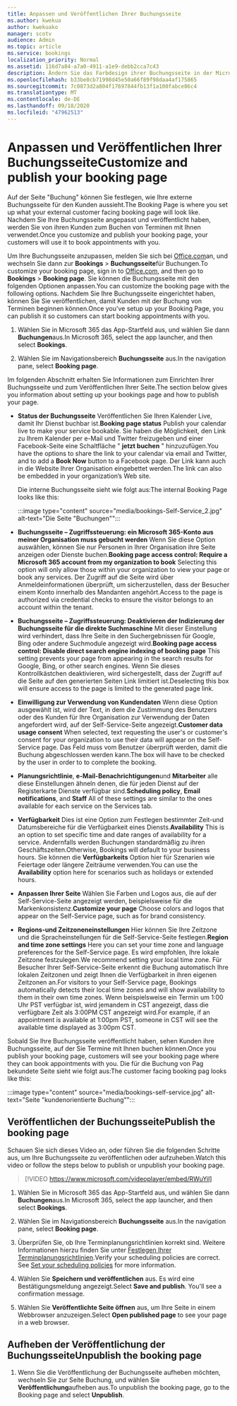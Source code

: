 ```yaml
---
title: Anpassen und Veröffentlichen Ihrer Buchungsseite
ms.author: kwekua
author: kwekuako
manager: scotv
audience: Admin
ms.topic: article
ms.service: bookings
localization_priority: Normal
ms.assetid: 116d7a84-a7a0-4911-a1e9-debb2cca7c43
description: Ändern Sie das Farbdesign ihrer Buchungsseite in der Microsoft Reservations-app.
ms.openlocfilehash: b33be0cb71998d45e50a66f89f98daa4af175865
ms.sourcegitcommit: 7c0873d2a804f17697844fb13f1a100fabce86c4
ms.translationtype: MT
ms.contentlocale: de-DE
ms.lasthandoff: 09/18/2020
ms.locfileid: "47962513"
---
```

# <a name="customize-and-publish-your-booking-page"></a><span data-ttu-id="7221d-103">Anpassen und Veröffentlichen Ihrer Buchungsseite</span><span class="sxs-lookup"><span data-stu-id="7221d-103">Customize and publish your booking page</span></span>

<span data-ttu-id="7221d-104">Auf der Seite "Buchung" können Sie festlegen, wie Ihre externe Buchungsseite für den Kunden aussieht.</span><span class="sxs-lookup"><span data-stu-id="7221d-104">The Booking Page is where you set up what your external customer facing booking page will look like.</span></span> <span data-ttu-id="7221d-105">Nachdem Sie Ihre Buchungsseite angepasst und veröffentlicht haben, werden Sie von ihren Kunden zum Buchen von Terminen mit Ihnen verwendet.</span><span class="sxs-lookup"><span data-stu-id="7221d-105">Once you customize and publish your booking page, your customers will use it to book appointments with you.</span></span>

<span data-ttu-id="7221d-106">Um Ihre Buchungsseite anzupassen, melden Sie sich bei [Office.com](https://office.com)an, und wechseln Sie dann zur **Bookings** \> **Buchungsseite**für Buchungen.</span><span class="sxs-lookup"><span data-stu-id="7221d-106">To customize your booking page, sign in to [Office.com](https://office.com), and then go to **Bookings** \> **Booking page**.</span></span> <span data-ttu-id="7221d-107">Sie können die Buchungsseite mit den folgenden Optionen anpassen.</span><span class="sxs-lookup"><span data-stu-id="7221d-107">You can customize the booking page with the following options.</span></span> <span data-ttu-id="7221d-108">Nachdem Sie Ihre Buchungsseite eingerichtet haben, können Sie Sie veröffentlichen, damit Kunden mit der Buchung von Terminen beginnen können.</span><span class="sxs-lookup"><span data-stu-id="7221d-108">Once you've setup up your Booking Page, you can publish it so customers can start booking appointments with you.</span></span>

1. <span data-ttu-id="7221d-109">Wählen Sie in Microsoft 365 das App-Startfeld aus, und wählen Sie dann **Buchungen**aus.</span><span class="sxs-lookup"><span data-stu-id="7221d-109">In Microsoft 365, select the app launcher, and then select **Bookings**.</span></span>

2. <span data-ttu-id="7221d-110">Wählen Sie im Navigationsbereich **Buchungsseite** aus.</span><span class="sxs-lookup"><span data-stu-id="7221d-110">In the navigation pane, select **Booking page**.</span></span>

<span data-ttu-id="7221d-111">Im folgenden Abschnitt erhalten Sie Informationen zum Einrichten Ihrer Buchungsseite und zum Veröffentlichen Ihrer Seite.</span><span class="sxs-lookup"><span data-stu-id="7221d-111">The section below gives you information about setting up your bookings page and how to publish your page.</span></span>

- <span data-ttu-id="7221d-112">**Status der Buchungsseite** Veröffentlichen Sie Ihren Kalender Live, damit Ihr Dienst buchbar ist.</span><span class="sxs-lookup"><span data-stu-id="7221d-112">**Booking page status** Publish your calendar live to make your service bookable.</span></span> <span data-ttu-id="7221d-113">Sie haben die Möglichkeit, den Link zu Ihrem Kalender per e-Mail und Twitter freizugeben und einer Facebook-Seite eine Schaltfläche " **jetzt buchen** " hinzuzufügen.</span><span class="sxs-lookup"><span data-stu-id="7221d-113">You have the options to share the link to your calendar via email and Twitter, and to add a **Book Now** button to a Facebook page.</span></span> <span data-ttu-id="7221d-114">Der Link kann auch in die Website Ihrer Organisation eingebettet werden.</span><span class="sxs-lookup"><span data-stu-id="7221d-114">The link can also be embedded in your organization’s Web site.</span></span>

    <span data-ttu-id="7221d-115">Die interne Buchungsseite sieht wie folgt aus:</span><span class="sxs-lookup"><span data-stu-id="7221d-115">The internal Booking Page looks like this:</span></span>

    :::image type="content" source="media/bookings-Self-Service_2.jpg" alt-text="Die Seite "Buchungen"":::

- <span data-ttu-id="7221d-117">**Buchungsseite – Zugriffssteuerung: ein Microsoft 365-Konto aus meiner Organisation muss gebucht werden**  Wenn Sie diese Option auswählen, können Sie nur Personen in Ihrer Organisation ihre Seite anzeigen oder Dienste buchen.</span><span class="sxs-lookup"><span data-stu-id="7221d-117">**Booking page access control: Require a Microsoft 365 account from my organization to book**  Selecting this option will only allow those within your organization to view your page or book any services.</span></span> <span data-ttu-id="7221d-118">Der Zugriff auf die Seite wird über Anmeldeinformationen überprüft, um sicherzustellen, dass der Besucher einem Konto innerhalb des Mandanten angehört.</span><span class="sxs-lookup"><span data-stu-id="7221d-118">Access to the page is authorized via credential checks to ensure the visitor belongs to an account within the tenant.</span></span>

- <span data-ttu-id="7221d-119">**Buchungsseite – Zugriffssteuerung: Deaktivieren der Indizierung der Buchungsseite für die direkte Suchmaschine** Mit dieser Einstellung wird verhindert, dass Ihre Seite in den Suchergebnissen für Google, Bing oder andere Suchmodule angezeigt wird.</span><span class="sxs-lookup"><span data-stu-id="7221d-119">**Booking page access control: Disable direct search engine indexing of booking page** This setting prevents your page from appearing in the search results for Google, Bing, or other search engines.</span></span> <span data-ttu-id="7221d-120">Wenn Sie dieses Kontrollkästchen deaktivieren, wird sichergestellt, dass der Zugriff auf die Seite auf den generierten Seiten Link limitiert ist.</span><span class="sxs-lookup"><span data-stu-id="7221d-120">Deselecting this box will ensure access to the page is limited to the generated page link.</span></span>

- <span data-ttu-id="7221d-121">**Einwilligung zur Verwendung von Kundendaten** Wenn diese Option ausgewählt ist, wird der Text, in dem die Zustimmung des Benutzers oder des Kunden für Ihre Organisation zur Verwendung der Daten angefordert wird, auf der Self-Service-Seite angezeigt.</span><span class="sxs-lookup"><span data-stu-id="7221d-121">**Customer data usage consent** When selected, text requesting the user's or customer's consent for your organization to use their data will appear on the Self-Service page.</span></span> <span data-ttu-id="7221d-122">Das Feld muss vom Benutzer überprüft werden, damit die Buchung abgeschlossen werden kann.</span><span class="sxs-lookup"><span data-stu-id="7221d-122">The box will have to be checked by the user in order to to complete the booking.</span></span>

- <span data-ttu-id="7221d-123">**Planungsrichtlinie**, **e-Mail-Benachrichtigungen**und **Mitarbeiter** alle diese Einstellungen ähneln denen, die für jeden Dienst auf der Registerkarte Dienste verfügbar sind.</span><span class="sxs-lookup"><span data-stu-id="7221d-123">**Scheduling policy**, **Email notifications**, and **Staff** All of these settings are similar to the ones available for each service on the Services tab.</span></span>

- <span data-ttu-id="7221d-124">**Verfügbarkeit** Dies ist eine Option zum Festlegen bestimmter Zeit-und Datumsbereiche für die Verfügbarkeit eines Diensts.</span><span class="sxs-lookup"><span data-stu-id="7221d-124">**Availability** This is an option to set specific time and date ranges of availability for a service.</span></span> <span data-ttu-id="7221d-125">Andernfalls werden Buchungen standardmäßig zu ihren Geschäftszeiten.</span><span class="sxs-lookup"><span data-stu-id="7221d-125">Otherwise, Bookings will default to your business hours.</span></span> <span data-ttu-id="7221d-126">Sie können die **Verfügbarkeits** Option hier für Szenarien wie Feiertage oder längere Zeiträume verwenden.</span><span class="sxs-lookup"><span data-stu-id="7221d-126">You can use the **Availability** option here for scenarios such as holidays or extended hours.</span></span>

- <span data-ttu-id="7221d-127">**Anpassen Ihrer Seite** Wählen Sie Farben und Logos aus, die auf der Self-Service-Seite angezeigt werden, beispielsweise für die Markenkonsistenz.</span><span class="sxs-lookup"><span data-stu-id="7221d-127">**Customize your page** Choose colors and logos that appear on the Self-Service page, such as for brand consistency.</span></span>

- <span data-ttu-id="7221d-128">**Regions-und Zeitzoneneinstellungen** Hier können Sie Ihre Zeitzone und die Spracheinstellungen für die Self-Service-Seite festlegen.</span><span class="sxs-lookup"><span data-stu-id="7221d-128">**Region and time zone settings** Here you can set your time zone and language preferences for the Self-Service page.</span></span> <span data-ttu-id="7221d-129">Es wird empfohlen, Ihre lokale Zeitzone festzulegen.</span><span class="sxs-lookup"><span data-stu-id="7221d-129">We recommend setting your local time zone.</span></span> <span data-ttu-id="7221d-130">Für Besucher Ihrer Self-Service-Seite erkennt die Buchung automatisch Ihre lokalen Zeitzonen und zeigt Ihnen die Verfügbarkeit in ihren eigenen Zeitzonen an.</span><span class="sxs-lookup"><span data-stu-id="7221d-130">For visitors to your Self-Service page, Bookings automatically detects their local time zones and will show availability to them in their own time zones.</span></span> <span data-ttu-id="7221d-131">Wenn beispielsweise ein Termin um 1:00 Uhr PST verfügbar ist, wird jemandem in CST angezeigt, dass die verfügbare Zeit als 3:00PM CST angezeigt wird.</span><span class="sxs-lookup"><span data-stu-id="7221d-131">For example, if an appointment is available at 1:00pm PST, someone in CST will see the available time displayed as 3:00pm CST.</span></span>

<span data-ttu-id="7221d-132">Sobald Sie Ihre Buchungsseite veröffentlicht haben, sehen Kunden ihre Buchungsseite, auf der Sie Termine mit Ihnen buchen können.</span><span class="sxs-lookup"><span data-stu-id="7221d-132">Once you publish your booking page, customers will see your booking page where they can book appointments with you.</span></span> <span data-ttu-id="7221d-133">Die für die Buchung von Pag bekundete Seite sieht wie folgt aus:</span><span class="sxs-lookup"><span data-stu-id="7221d-133">The customer facing booking pag looks like this:</span></span>

:::image type="content" source="media/bookings-self-service.jpg" alt-text="Seite "kundenorientierte Buchung"":::

## <a name="publish-the-booking-page"></a><span data-ttu-id="7221d-135">Veröffentlichen der Buchungsseite</span><span class="sxs-lookup"><span data-stu-id="7221d-135">Publish the booking page</span></span>

<span data-ttu-id="7221d-136">Schauen Sie sich dieses Video an, oder führen Sie die folgenden Schritte aus, um Ihre Buchungsseite zu veröffentlichen oder aufzuheben.</span><span class="sxs-lookup"><span data-stu-id="7221d-136">Watch this video or follow the steps below to publish or unpublish your booking page.</span></span>

> [!VIDEO https://www.microsoft.com/videoplayer/embed/RWuYil]

1. <span data-ttu-id="7221d-137">Wählen Sie in Microsoft 365 das App-Startfeld aus, und wählen Sie dann **Buchungen**aus.</span><span class="sxs-lookup"><span data-stu-id="7221d-137">In Microsoft 365, select the app launcher, and then select **Bookings**.</span></span>

1. <span data-ttu-id="7221d-138">Wählen Sie im Navigationsbereich **Buchungsseite** aus.</span><span class="sxs-lookup"><span data-stu-id="7221d-138">In the navigation pane, select **Booking page**.</span></span>

1. <span data-ttu-id="7221d-p110">Überprüfen Sie, ob Ihre Terminplanungsrichtlinien korrekt sind. Weitere Informationen hierzu finden Sie unter [Festlegen Ihrer Terminplanungsrichtlinien](set-scheduling-policies.md).</span><span class="sxs-lookup"><span data-stu-id="7221d-p110">Verify your scheduling policies are correct. See [Set your scheduling policies](set-scheduling-policies.md) for more information.</span></span>

1. <span data-ttu-id="7221d-p111">Wählen Sie **Speichern und veröffentlichen** aus. Es wird eine Bestätigungsmeldung angezeigt.</span><span class="sxs-lookup"><span data-stu-id="7221d-p111">Select **Save and publish**. You'll see a confirmation message.</span></span>

1. <span data-ttu-id="7221d-143">Wählen Sie **Veröffentlichte Seite öffnen** aus, um Ihre Seite in einem Webbrowser anzuzeigen.</span><span class="sxs-lookup"><span data-stu-id="7221d-143">Select **Open published page** to see your page in a web browser.</span></span>

## <a name="unpublish-the-booking-page"></a><span data-ttu-id="7221d-144">Aufheben der Veröffentlichung der Buchungsseite</span><span class="sxs-lookup"><span data-stu-id="7221d-144">Unpublish the booking page</span></span>

1. <span data-ttu-id="7221d-145">Wenn Sie die Veröffentlichung der Buchungsseite aufheben möchten, wechseln Sie zur Seite Buchung, und wählen Sie **Veröffentlichung**aufheben aus.</span><span class="sxs-lookup"><span data-stu-id="7221d-145">To unpublish the booking page, go to the Booking page and select **Unpublish**.</span></span>
